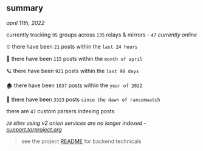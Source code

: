 
## summary
_april 11th, 2022_

currently tracking `95` groups across `135` relays & mirrors - _`47` currently online_

⏲ there have been `21` posts within the `last 24 hours`

🦈 there have been `115` posts within the `month of april`

🪐 there have been `921` posts within the `last 90 days`

🏚 there have been `1037` posts within the `year of 2022`

🦕 there have been `3323` posts `since the dawn of ransomwatch`

there are `47` custom parsers indexing posts

_`20` sites using v2 onion services are no longer indexed - [support.torproject.org](https://support.torproject.org/onionservices/v2-deprecation/)_

> see the project [README](https://github.com/thetanz/ransomwatch#ransomwatch--) for backend technicals
